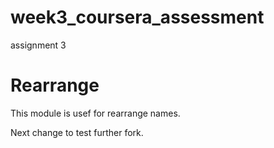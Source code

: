 # week3_coursera_assessment
assignment 3

Rearrange
==========

This module is usef for rearrange names.

Next change to test further fork.